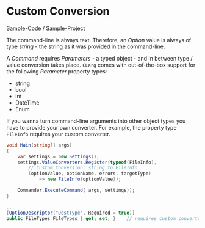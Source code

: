 # Custom Conversion

[Sample-Code](https://github.com/msc4266/CLArgs/tree/master/samples/Sample05.ValueConversion/Program.cs) / [Sample-Project](https://github.com/msc4266/CLArgs/tree/master/samples/Sample05.ValueConversion)

The command-line is always text. Therefore, an *Option* value is always of type *string* - the string as it was provided in the command-line.

A *Command* requires *Parameters* - a typed object - and in between type / value conversion takes place. `CLarg` comes with out-of-the-box support for the following *Parameter* property types:

* string
* bool
* int
* DateTime
* Enum

If you wanna turn command-line arguments into other object types you have to provide your own converter. For example, the property type `FileInfo` requires your custom converter.

```csharp
void Main(string[] args)
{
	var settings = new Settings();
    settings.ValueConverters.Register(typeof(FileInfo),
        // Custom Conversion: string to FileInfo
        (optionValue, optionName, errors, targetType) 
            => new FileInfo(optionValue));

    Commander.ExecuteCommand( args, settings));
}

...
[OptionDescriptor("DestType", Required = true)]
public FileTypes FileTypes { get; set; }    // requires custom converter
```